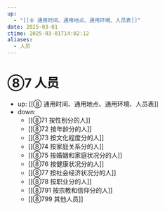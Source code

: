 ```yaml
---
up:
  - "[[⑧ 通用时间、通用地点、通用环境、人员表]]"
date: 2025-03-01
ctime: 2025-03-01T14:02:12
aliases:
  - 人员
---
```


# ⑧7 人员

- up: [[⑧ 通用时间、通用地点、通用环境、人员表]]
- down:	
	- [[⑧71 按性别分的人]]
	- [[⑧72 按年龄分的人]]
	- [[⑧73 按文化程度分的人]]
	- [[⑧74 按家庭关系分的人]]
	- [[⑧75 按婚姻和家庭状况分的人]]
	- [[⑧76 按健康状况分的人]]
	- [[⑧77 按社会经济状况分的人]]
	- [[⑧78 按职业分的人]]
	- [[⑧791 按宗教和信仰分的人]]
	- [[⑧799 其他人员]]
	

